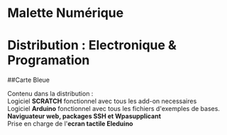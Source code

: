 # Malette Numérique
# Distribution : Electronique & Programation
##Carte Bleue
<br />


Contenu dans la distribution :<br />
Logiciel **SCRATCH** fonctionnel avec tous les add-on necessaires<br />
Logiciel **Arduino** fonctionnel avec tous les fichiers d'exemples de bases.<br />
**Naviguateur web, packages SSH et Wpasupplicant**<br />
Prise en charge de l'**ecran tactile Eleduino**<br />
